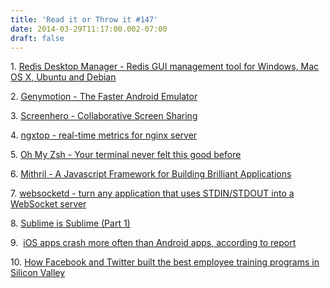 ```yaml
---
title: 'Read it or Throw it #147'
date: 2014-03-29T11:17:00.002-07:00
draft: false
---
```


1. [Redis Desktop Manager - Redis GUI management tool for Windows, Mac OS X, Ubuntu and Debian](http://redisdesktop.com/)

2. [Genymotion - The Faster Android Emulator](http://www.genymotion.com/)

3. [Screenhero - Collaborative Screen Sharing](http://screenhero.com/)

4. [ngxtop - real-time metrics for nginx server](https://github.com/lebinh/ngxtop)

5. [Oh My Zsh - Your terminal never felt this good before](http://ohmyz.sh/)

6. [Mithril - A Javascript Framework for Building Brilliant Applications](http://lhorie.github.io/mithril/)

7. [websocketd - turn any application that uses STDIN/STDOUT into a WebSocket server](https://github.com/joewalnes/websocketd)

8. [Sublime is Sublime (Part 1)](http://goodenoughsoftware.net/2014/03/20/sublime-is-sublime-part-1/)

9\.  [iOS apps crash more often than Android apps, according to report](http://www.techspot.com/news/56173-ios-apps-crash-more-often-than-android-apps-according-to-report.html)

10. [How Facebook and Twitter built the best employee training programs in Silicon Valley](http://qz.com/185585/how-facebook-and-twitter-built-the-best-employee-training-programs-in-silicon-valley/)